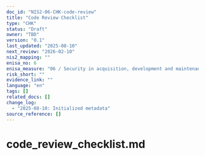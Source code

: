 ```yaml
---
doc_id: "NIS2-06-CHK-code-review"
title: "Code Review Checklist"
type: "CHK"
status: "Draft"
owner: "TBD"
version: "0.1"
last_updated: "2025-08-10"
next_review: "2026-02-10"
nis2_mapping: ""
enisa_no: 6
enisa_measure: "06 / Security in acquisition, development and maintenance"
risk_short: ""
evidence_link: ""
language: "en"
tags: []
related_docs: []
change_log:
  - "2025-08-10: Initialized metadata"
source_reference: []
---
```


# code_review_checklist.md
